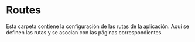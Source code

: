 # Routes

Esta carpeta contiene la configuración de las rutas de la aplicación. Aquí se definen las rutas y se asocian con las páginas correspondientes.
